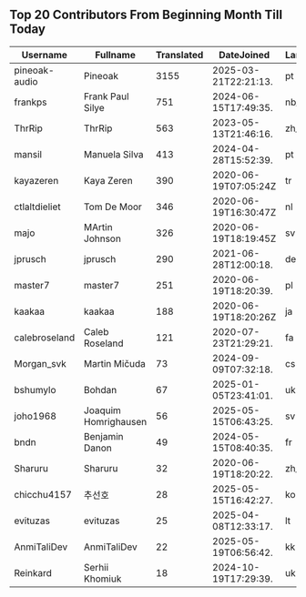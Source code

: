 ## Top 20 Contributors From Beginning Month Till Today ##
|Username|Fullname|Translated|DateJoined|Language|
|--------|--------|----------|----------|-------|
|pineoak-audio|Pineoak|3155|2025-03-21T22:21:13.|pt|
|frankps|Frank Paul Silye|751|2024-06-15T17:49:35.|nb_NO|
|ThrRip|ThrRip|563|2023-05-13T21:46:16.|zh_Hans|
|mansil|Manuela Silva|413|2024-04-28T15:52:39.|pt|
|kayazeren|Kaya Zeren|390|2020-06-19T07:05:24Z|tr|
|ctlaltdieliet|Tom De Moor|346|2020-06-19T16:30:47Z|nl|
|majo|MArtin Johnson|326|2020-06-19T18:19:45Z|sv|
|jprusch|jprusch|290|2021-06-28T12:00:18.|de|
|master7|master7|251|2020-06-19T18:20:39.|pl|
|kaakaa|kaakaa|188|2020-06-19T18:20:26Z|ja|
|calebroseland|Caleb Roseland|121|2020-07-23T21:29:21.|fa|
|Morgan_svk|Martin Mičuda|73|2024-09-09T07:32:18.|cs|
|bshumylo|Bohdan|67|2025-01-05T23:41:01.|uk|
|joho1968|Joaquim Homrighausen|56|2025-05-15T06:43:25.|sv|
|bndn|Benjamin Danon|49|2024-05-15T08:40:35.|fr|
|Sharuru|Sharuru|32|2020-06-19T18:20:22.|zh_Hans|
|chicchu4157|추선호|28|2025-05-15T16:42:27.|ko|
|evituzas|evituzas|25|2025-04-08T12:33:17.|lt|
|AnmiTaliDev|AnmiTaliDev|22|2025-05-19T06:56:42.|kk|
|Reinkard|Serhii Khomiuk|18|2024-10-19T17:29:39.|uk|
